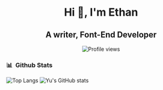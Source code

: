
<div align="center">
  <h1 align="center">Hi 👋, I'm Ethan</h1>
  <h2 align="center">A writer, Font-End Developer</h2>
</div>
<p align="center">
  <img src="https://komarev.com/ghpvc/?username=jcsamoyed&label=Profile%20views&color=b09adb&style=flat" alt="Profile views" />
<!--   <img src="https://img.shields.io/badge/Built with-love-FFBFBF.svg" alt="Built with love" />
  <img src="https://img.shields.io/badge/Made by-markdown-BED7DC.svg" alt="Made by markdown" /> -->
</p>

### 📊 &nbsp;Github Stats

![Top Langs](https://github-readme-stats.vercel.app/api/top-langs/?username=KazenoYu&hide_border=true&count_private=true&layout=compact&theme=dracula)
![Yu's GitHub stats](https://github-readme-stats.vercel.app/api?username=KazenoYu&hide_border=true&count_private=true&hide=stars,issues&theme=dracula)

